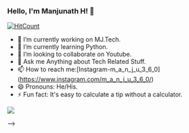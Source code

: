 ### Hello, I'm Manjunath H! 👋
[![HitCount](http://hits.dwyl.com/manjunath2020-wq/manjunath2020-wq.svg)](http://hits.dwyl.com/manjunath2020-wq/manjunath2020-wq)

- 🔭 I’m currently working on MJ.Tech.
- 🌱 I’m currently learning Python.
- 👯 I’m looking to collaborate on Youtube.
- 💬 Ask me Anything about Tech Related Stuff.
- 📫 How to reach me:[Instagram-m_a_n_j_u_3_6_0] (https://www.instagram.com/m_a_n_j_u_3_6_0/)
- 😄 Pronouns: He/His.
- ⚡ Fun fact: It's easy to calculate a tip without a calculator.

<img src="https://github-readme-stats.vercel.app/api?username=manjunath2020-wq&&show_icons=true&title_color=ffffff&icon_color=bb2acf&text_color=daf7dc&bg_color=191919">

-->
